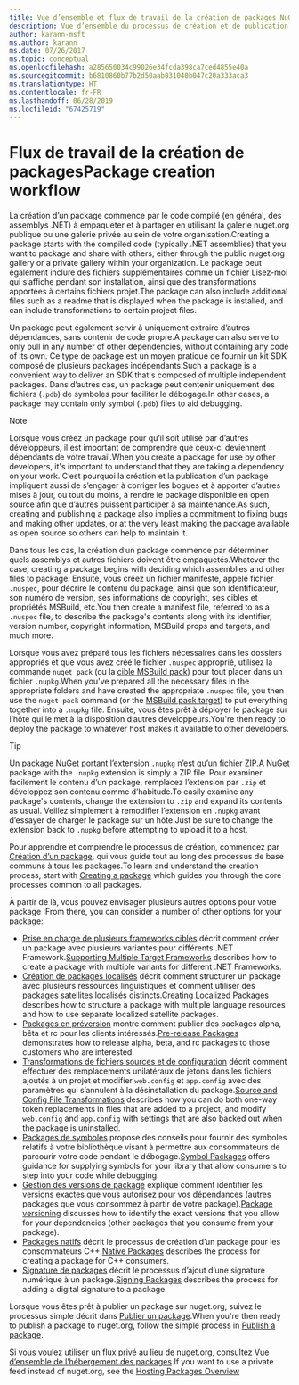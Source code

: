 ```yaml
---
title: Vue d’ensemble et flux de travail de la création de packages NuGet
description: Vue d’ensemble du processus de création et de publication d’un package NuGet, avec des liens vers d’autres parties particulières du processus.
author: karann-msft
ms.author: karann
ms.date: 07/26/2017
ms.topic: conceptual
ms.openlocfilehash: a285650034c99026e34fcda398ca7ced4855e40a
ms.sourcegitcommit: b6810860b77b2d50aab031040b047c20a333aca3
ms.translationtype: HT
ms.contentlocale: fr-FR
ms.lasthandoff: 06/28/2019
ms.locfileid: "67425719"
---
```

# <a name="package-creation-workflow"></a><span data-ttu-id="df175-103">Flux de travail de la création de packages</span><span class="sxs-lookup"><span data-stu-id="df175-103">Package creation workflow</span></span>

<span data-ttu-id="df175-104">La création d’un package commence par le code compilé (en général, des assemblys .NET) à empaqueter et à partager en utilisant la galerie nuget.org publique ou une galerie privée au sein de votre organisation.</span><span class="sxs-lookup"><span data-stu-id="df175-104">Creating a package starts with the compiled code (typically .NET assemblies) that you want to package and share with others, either through the public nuget.org gallery or a private gallery within your organization.</span></span> <span data-ttu-id="df175-105">Le package peut également inclure des fichiers supplémentaires comme un fichier Lisez-moi qui s’affiche pendant son installation, ainsi que des transformations apportées à certains fichiers projet.</span><span class="sxs-lookup"><span data-stu-id="df175-105">The package can also include additional files such as a readme that is displayed when the package is installed, and can include transformations to certain project files.</span></span>

<span data-ttu-id="df175-106">Un package peut également servir à uniquement extraire d’autres dépendances, sans contenir de code propre.</span><span class="sxs-lookup"><span data-stu-id="df175-106">A package can also serve to only pull in any number of other dependencies, without containing any code of its own.</span></span> <span data-ttu-id="df175-107">Ce type de package est un moyen pratique de fournir un kit SDK composé de plusieurs packages indépendants.</span><span class="sxs-lookup"><span data-stu-id="df175-107">Such a package is a convenient way to deliver an SDK that's composed of multiple independent packages.</span></span> <span data-ttu-id="df175-108">Dans d’autres cas, un package peut contenir uniquement des fichiers (`.pdb`) de symboles pour faciliter le débogage.</span><span class="sxs-lookup"><span data-stu-id="df175-108">In other cases, a package may contain only symbol (`.pdb`) files to aid debugging.</span></span>

> [!Note]
> <span data-ttu-id="df175-109">Lorsque vous créez un package pour qu’il soit utilisé par d’autres développeurs, il est important de comprendre que ceux-ci deviennent dépendants de votre travail.</span><span class="sxs-lookup"><span data-stu-id="df175-109">When you create a package for use by other developers, it's important to understand that they are taking a dependency on your work.</span></span> <span data-ttu-id="df175-110">C’est pourquoi la création et la publication d’un package impliquent aussi de s’engager à corriger les bogues et à apporter d’autres mises à jour, ou tout du moins, à rendre le package disponible en open source afin que d’autres puissent participer à sa maintenance.</span><span class="sxs-lookup"><span data-stu-id="df175-110">As such, creating and publishing a package also implies a commitment to fixing bugs and making other updates, or at the very least making the package available as open source so others can help to maintain it.</span></span>

<span data-ttu-id="df175-111">Dans tous les cas, la création d’un package commence par déterminer quels assemblys et autres fichiers doivent être empaquetés.</span><span class="sxs-lookup"><span data-stu-id="df175-111">Whatever the case, creating a package begins with deciding which assemblies and other files to package.</span></span> <span data-ttu-id="df175-112">Ensuite, vous créez un fichier manifeste, appelé fichier `.nuspec`, pour décrire le contenu du package, ainsi que son identificateur, son numéro de version, ses informations de copyright, ses cibles et propriétés MSBuild, etc.</span><span class="sxs-lookup"><span data-stu-id="df175-112">You then create a manifest file, referred to as a `.nuspec` file, to describe the package's contents along with its identifier, version number, copyright information, MSBuild props and targets, and much more.</span></span>

<span data-ttu-id="df175-113">Lorsque vous avez préparé tous les fichiers nécessaires dans les dossiers appropriés et que vous avez créé le fichier `.nuspec` approprié, utilisez la commande `nuget pack` (ou la [cible MSBuild pack](../reference/msbuild-targets.md)) pour tout placer dans un fichier `.nupkg`.</span><span class="sxs-lookup"><span data-stu-id="df175-113">When you've prepared all the necessary files in the appropriate folders and have created the appropriate `.nuspec` file, you then use the `nuget pack` command (or the [MSBuild pack target](../reference/msbuild-targets.md)) to put everything together into a `.nupkg` file.</span></span> <span data-ttu-id="df175-114">Ensuite, vous êtes prêt à déployer le package sur l’hôte qui le met à la disposition d’autres développeurs.</span><span class="sxs-lookup"><span data-stu-id="df175-114">You're then ready to deploy the package to whatever host makes it available to other developers.</span></span>

> [!Tip]
> <span data-ttu-id="df175-115">Un package NuGet portant l’extension `.nupkg` n’est qu’un fichier ZIP.</span><span class="sxs-lookup"><span data-stu-id="df175-115">A NuGet package with the `.nupkg` extension is simply a ZIP file.</span></span> <span data-ttu-id="df175-116">Pour examiner facilement le contenu d’un package, remplacez l’extension par `.zip` et développez son contenu comme d’habitude.</span><span class="sxs-lookup"><span data-stu-id="df175-116">To easily examine any package's contents, change the extension to `.zip` and expand its contents as usual.</span></span> <span data-ttu-id="df175-117">Veillez simplement à remodifier l’extension en `.nupkg` avant d’essayer de charger le package sur un hôte.</span><span class="sxs-lookup"><span data-stu-id="df175-117">Just be sure to change the extension back to `.nupkg` before attempting to upload it to a host.</span></span>

<span data-ttu-id="df175-118">Pour apprendre et comprendre le processus de création, commencez par [Création d’un package](../create-packages/creating-a-package.md), qui vous guide tout au long des processus de base communs à tous les packages.</span><span class="sxs-lookup"><span data-stu-id="df175-118">To learn and understand the creation process, start with [Creating a package](../create-packages/creating-a-package.md) which guides you through the core processes common to all packages.</span></span>

<span data-ttu-id="df175-119">À partir de là, vous pouvez envisager plusieurs autres options pour votre package :</span><span class="sxs-lookup"><span data-stu-id="df175-119">From there, you can consider a number of other options for your package:</span></span>

- <span data-ttu-id="df175-120">[Prise en charge de plusieurs frameworks cibles](../create-packages/supporting-multiple-target-frameworks.md) décrit comment créer un package avec plusieurs variantes pour différents .NET Framework.</span><span class="sxs-lookup"><span data-stu-id="df175-120">[Supporting Multiple Target Frameworks](../create-packages/supporting-multiple-target-frameworks.md) describes how to create a package with multiple variants for different .NET Frameworks.</span></span>
- <span data-ttu-id="df175-121">[Création de packages localisés](../create-packages/creating-localized-packages.md) décrit comment structurer un package avec plusieurs ressources linguistiques et comment utiliser des packages satellites localisés distincts.</span><span class="sxs-lookup"><span data-stu-id="df175-121">[Creating Localized Packages](../create-packages/creating-localized-packages.md) describes how to structure a package with multiple language resources and how to use separate localized satellite packages.</span></span>
- <span data-ttu-id="df175-122">[Packages en préversion](../create-packages/prerelease-packages.md) montre comment publier des packages alpha, bêta et rc pour les clients intéressés.</span><span class="sxs-lookup"><span data-stu-id="df175-122">[Pre-release Packages](../create-packages/prerelease-packages.md) demonstrates how to release alpha, beta, and rc packages to those customers who are interested.</span></span>
- <span data-ttu-id="df175-123">[Transformations de fichiers sources et de configuration](../create-packages/source-and-config-file-transformations.md) décrit comment effectuer des remplacements unilatéraux de jetons dans les fichiers ajoutés à un projet et modifier `web.config` et `app.config` avec des paramètres qui s’annulent à la désinstallation du package.</span><span class="sxs-lookup"><span data-stu-id="df175-123">[Source and Config File Transformations](../create-packages/source-and-config-file-transformations.md) describes how you can do both one-way token replacements in files that are added to a project, and modify `web.config` and `app.config` with settings that are also backed out when the package is uninstalled.</span></span>
- <span data-ttu-id="df175-124">[Packages de symboles](../create-packages/symbol-packages-snupkg.md) propose des conseils pour fournir des symboles relatifs à votre bibliothèque visant à permettre aux consommateurs de parcourir votre code pendant le débogage.</span><span class="sxs-lookup"><span data-stu-id="df175-124">[Symbol Packages](../create-packages/symbol-packages-snupkg.md) offers guidance for supplying symbols for your library that allow consumers to step into your code while debugging.</span></span>
- <span data-ttu-id="df175-125">[Gestion des versions de package](../reference/package-versioning.md) explique comment identifier les versions exactes que vous autorisez pour vos dépendances (autres packages que vous consommez à partir de votre package).</span><span class="sxs-lookup"><span data-stu-id="df175-125">[Package versioning](../reference/package-versioning.md) discusses how to identify the exact versions that you allow for your dependencies (other packages that you consume from your package).</span></span>
- <span data-ttu-id="df175-126">[Packages natifs](../create-packages/native-packages.md) décrit le processus de création d’un package pour les consommateurs C++.</span><span class="sxs-lookup"><span data-stu-id="df175-126">[Native Packages](../create-packages/native-packages.md) describes the process for creating a package for C++ consumers.</span></span>
- <span data-ttu-id="df175-127">[Signature de packages](../create-packages/sign-a-package.md) décrit le processus d’ajout d’une signature numérique à un package.</span><span class="sxs-lookup"><span data-stu-id="df175-127">[Signing Packages](../create-packages/sign-a-package.md) describes the process for adding a digital signature to a package.</span></span>

<span data-ttu-id="df175-128">Lorsque vous êtes prêt à publier un package sur nuget.org, suivez le processus simple décrit dans [Publier un package](../nuget-org/publish-a-package.md).</span><span class="sxs-lookup"><span data-stu-id="df175-128">When you're then ready to publish a package to nuget.org, follow the simple process in [Publish a package](../nuget-org/publish-a-package.md).</span></span>

<span data-ttu-id="df175-129">Si vous voulez utiliser un flux privé au lieu de nuget.org, consultez [Vue d’ensemble de l’hébergement des packages](../hosting-packages/overview.md).</span><span class="sxs-lookup"><span data-stu-id="df175-129">If you want to use a private feed instead of nuget.org, see the [Hosting Packages Overview](../hosting-packages/overview.md)</span></span>
